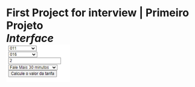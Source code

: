 <h1>First Project for interview | Primeiro Projeto 


<div>
  <i>Interface</i>
  <div>
  <img height="100em" src="https://github.com/GiovaniDamian/Process/blob/main/Screenshot_2.png"/>
  </div>
</div>
